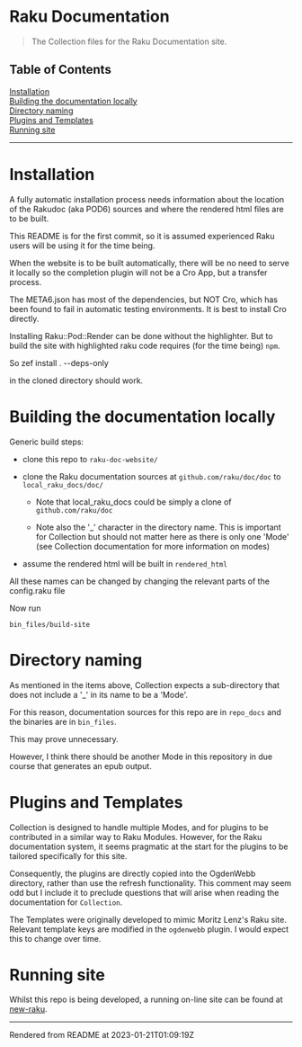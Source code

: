 # Raku Documentation
>The Collection files for the Raku Documentation site.


## Table of Contents
[Installation](#installation)  
[Building the documentation locally](#building-the-documentation-locally)  
[Directory naming](#directory-naming)  
[Plugins and Templates](#plugins-and-templates)  
[Running site](#running-site)  

----
# Installation
A fully automatic installation process needs information about the location of the Rakudoc (aka POD6) sources and where the rendered html files are to be built.

This README is for the first commit, so it is assumed experienced Raku users will be using it for the time being.

When the website is to be built automatically, there will be no need to serve it locally so the completion plugin will not be a Cro App, but a transfer process.

The META6.json has most of the dependencies, but NOT Cro, which has been found to fail in automatic testing environments. It is best to install Cro directly.

Installing Raku::Pod::Render can be done without the highlighter. But to build the site with highlighted raku code requires (for the time being) `npm`.

So zef install . --deps-only

in the cloned directory should work.

# Building the documentation locally
Generic build steps:

*  clone this repo to `raku-doc-website/`

*  clone the Raku documentation sources at `github.com/raku/doc/doc` to `local_raku_docs/doc/`

	*  Note that local_raku_docs could be simply a clone of `github.com/raku/doc`

	*  Note also the '_' character in the directory name. This is important for Collection but should not matter here as there is only one 'Mode' (see Collection documentation for more information on modes)

*  assume the rendered html will be built in `rendered_html`

All these names can be changed by changing the relevant parts of the config.raku file

Now run

```
bin_files/build-site
```
# Directory naming
As mentioned in the items above, Collection expects a sub-directory that does not include a '_' in its name to be a 'Mode'.

For this reason, documentation sources for this repo are in `repo_docs` and the binaries are in `bin_files`.

This may prove unnecessary.

However, I think there should be another Mode in this repository in due course that generates an epub output.

# Plugins and Templates
Collection is designed to handle multiple Modes, and for plugins to be contributed in a similar way to Raku Modules. However, for the Raku documentation system, it seems pragmatic at the start for the plugins to be tailored specifically for this site.

Consequently, the plugins are directly copied into the OgdenWebb directory, rather than use the refresh functionality. This comment may seem odd but I include it to preclude questions that will arise when reading the documentation for `Collection`.

The Templates were originally developed to mimic Moritz Lenz's Raku site. Relevant template keys are modified in the `ogdenwebb` plugin. I would expect this to change over time.

# Running site
Whilst this repo is being developed, a running on-line site can be found at [new-raku](https://new-raku.finanalyst.org).







----
Rendered from README at 2023-01-21T01:09:19Z